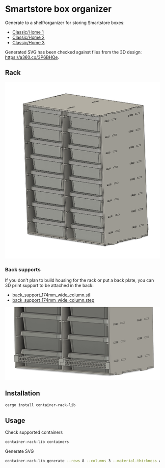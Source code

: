 # Smartstore box organizer

Generate to a shelf/organizer for storing Smartstore boxes:

- [Classic/Home 1](https://www.orthexgroup.com/smartstore-classic/909-smartstore-classic-1-7310543520075.html)
- [Classic/Home 2](https://www.orthexgroup.com/smartstore-classic/918-smartstore-classic-2-7310543521072.html)
- [Classic/Home 3](https://www.orthexgroup.com/smartstore-classic/919-smartstore-classic-3-7310543522079.html)

Generated SVG has been checked against files from the 3D design: https://a360.co/3P6BHQe.

## Rack

![8 x 2 withn 4mm material](assets/3d_8x2_in_4mm.png)

### Back supports

If you don't plan to build housing for the rack or put a back plate, you can 3D print support to be attached in the back:

- [back_support_174mm_wide_column.stl](assets/back_support_174mm_wide_column.stl)
- [back_support_174mm_wide_column.step](assets/back_support_174mm_wide_column.step)

![3D-printed support](assets/3d-printed_support.png)

## Installation

```bash
cargo install container-rack-lib
```

## Usage

Check supported containers

```bash
container-rack-lib containers
```

Generate SVG

```bash
container-rack-lib generate --rows 8 --columns 3 --material-thickness 4 --container smartstore-classic_1
```
